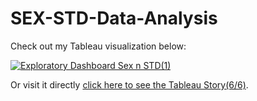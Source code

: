 # SEX-STD-Data-Analysis

Check out my Tableau visualization below:

[![Exploratory Dashboard Sex n STD(1)](https://github.com/rishabh11336/SEX-STD-Data-Analysis-/assets/67859818/23247456-df4c-47d0-9d31-cbdcf0d39ff1)](https://public.tableau.com/views/ExploratoryDashboardSexnSTD/ExploratoryDashboardSexnSTD)

Or visit it directly [click here to see the Tableau Story(6/6)](https://public.tableau.com/views/SexnSTD/SexnSTD?:language=en-US&:sid=&:display_count=n&:origin=viz_share_link).
